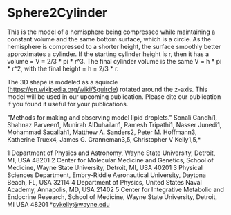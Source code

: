 # Sphere2Cylinder
This is the model of a hemisphere being compressed while maintaining a constant volume and the same bottom surface, which is a circle. As the hemisphere is compressed to a shorter height, the surface smoothly better approximates a cylinder. If the starting cylinder height is r, then it has a volume = V = 2/3 * pi * r^3. The final cylinder volume is the same V = h * pi * r^2, with the final height = h = 2/3 * r.

The 3D shape is modeled as a squircle (https://en.wikipedia.org/wiki/Squircle) rotated around the z-axis. This model will be used in our upcoming publication. Please cite our publication if you found it useful for your publications.

"Methods for making and observing model lipid droplets."
Sonali Gandhi1, Shahnaz Parveen1, Munirah AlDuhailan1, Ramesh Tripathi1, 
Nasser Junedi1, Mohammad Saqallah1, Matthew A. Sanders2, Peter M. Hoffmann3, 
Katherine Truex4, James G. Granneman3,5, Christopher V Kelly1,5,*

1 Department of Physics and Astronomy, Wayne State University, Detroit, MI, USA 48201
2 Center for Molecular Medicine and Genetics, School of Medicine, Wayne State University, Detroit, MI, USA 40201
3 Physical Sciences Department, Embry-Riddle Aeronautical University, Daytona Beach, FL, USA 32114
4 Department of Physics, United States Naval Academy, Annapolis, MD, USA 21402
5 Center for Integrative Metabolic and Endocrine Research, School of Medicine, Wayne State University, Detroit, MI USA 48201
*cvkelly@wayne.edu 

